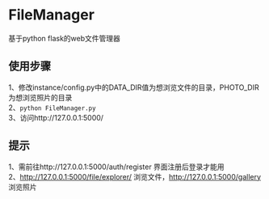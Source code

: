 # FileManager
基于python flask的web文件管理器

## 使用步骤
1、修改instance/config.py中的DATA_DIR值为想浏览文件的目录，PHOTO_DIR为想浏览照片的目录  
2、`python FileManager.py`  
3、访问http://127.0.0.1:5000/

## 提示
1、需前往http://127.0.0.1:5000/auth/register 界面注册后登录才能用  
2、http://127.0.0.1:5000/file/explorer/ 浏览文件，http://127.0.0.1:5000/gallery 浏览照片